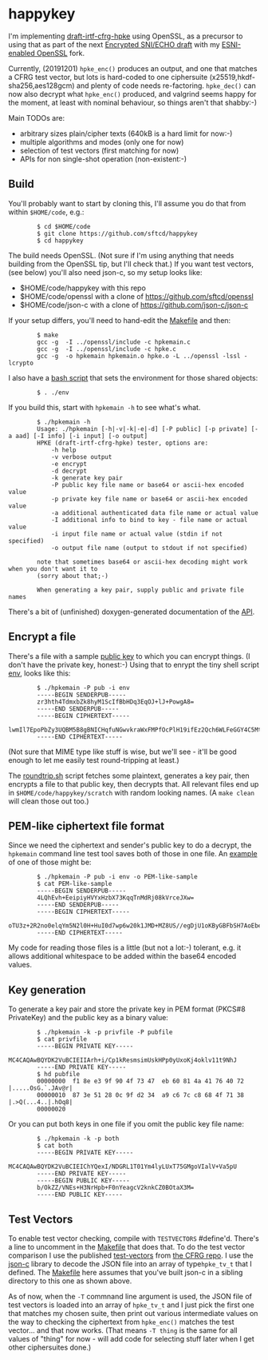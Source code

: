 # happykey

I'm implementing
[draft-irtf-cfrg-hpke](https://tools.ietf.org/html/draft-irtf-cfrg-hpke) using
OpenSSL, as a precursor to using that as part of the next [Encrypted SNI/ECHO
draft](https://tools.ietf.org/html/draft-ietf-tls-esni) with my [ESNI-enabled
OpenSSL](https://github.com/sftcd/openssl) fork.

Currently, (20191201) ``hpke_enc()`` produces an output, and one that
matches a CFRG test vector, but lots is hard-coded to one ciphersuite
(x25519,hkdf-sha256,aes128gcm) and plenty of code needs re-factoring. 
``hpke_dec()`` can now also decrypt what ``hpke_enc()`` produced, and
valgrind seems happy for the moment, at least with nominal behaviour,
so things aren't that shabby:-)

Main TODOs are:
- arbitrary sizes plain/cipher texts (640kB is a hard limit for now:-)
- multiple algorithms and modes (only one for now)
- selection of test vectors (first matching for now)
- APIs for non single-shot operation (non-existent:-)

## Build 

You'll probably want to start by cloning this, I'll assume you do that
from within ``$HOME/code``, e.g.:

            $ cd $HOME/code
            $ git clone https://github.com/sftcd/happykey
            $ cd happykey

The build needs OpenSSL.  (Not sure if I'm using anything that needs building
from the OpenSSL tip, but I'll check that.) If you want test vectors, (see
below) you'll also need json-c,  so my setup looks like:

- $HOME/code/happykey with this repo
- $HOME/code/openssl with a clone of https://github.com/sftcd/openssl
- $HOME/code/json-c with a clone of https://github.com/json-c/json-c

If your setup differs, you'll need to hand-edit the [Makefile](Makefile)
and then:

            $ make
            gcc -g  -I ../openssl/include -c hpkemain.c
            gcc -g  -I ../openssl/include -c hpke.c
            gcc -g  -o hpkemain hpkemain.o hpke.o -L ../openssl -lssl -lcrypto

I also have a [bash script](env) that sets the environment for those shared objects:

            $ . ./env


If you build this, start with ``hpkemain -h`` to see what's what.

            $ ./hpkemain -h
            Usage: ./hpkemain [-h|-v|-k|-e|-d] [-P public] [-p private] [-a aad] [-I info] [-i input] [-o output]
            HPKE (draft-irtf-cfrg-hpke) tester, options are:
	            -h help
	            -v verbose output
	            -e encrypt
	            -d decrypt
	            -k generate key pair
	            -P public key file name or base64 or ascii-hex encoded value
	            -p private key file name or base64 or ascii-hex encoded value
	            -a additional authenticated data file name or actual value
	            -I additional info to bind to key - file name or actual value
	            -i input file name or actual value (stdin if not specified)
	            -o output file name (output to stdout if not specified) 
            
            note that sometimes base64 or ascii-hex decoding might work when you don't want it to
            (sorry about that;-)
            
            When generating a key pair, supply public and private file names

There's a bit of (unfinished) doxygen-generated documentation of the [API](hpke-api.pdf).

## Encrypt a file

There's a file with a sample [public key](pub) to which you can encrypt things.
(I don't have the private key, honest:-) Using that to enrypt the tiny shell
script [env](./env), looks like this:

            $ ./hpkemain -P pub -i env
            -----BEGIN SENDERPUB-----
            zr3hth4TdmxbZk8hyM1ScIfBbHDq3EqOJ+lJ+PowgA8=
            -----END SENDERPUB-----
            -----BEGIN CIPHERTEXT-----
            lwmIl7EpoPbZy3UQBM5B8gBNICHqfuNGwvkraWxFMPfOcPlH19ifEz2Qch6WLFeGGY4C5MtkbJv6A2/kJqTGOSQ7nwWZKXSgTG2wGXpXyZHN2Q==
            -----END CIPHERTEXT-----

(Not sure that MIME type like stuff is wise, but we'll see - it'll be good enough
to let me easily test round-tripping at least.)

The [roundtrip.sh](roundtrip.sh) script fetches some plaintext, generates a key
pair, then encrypts a file to that public key, then decrypts that. All relevant
files end up in ``$HOME/code/happykey/scratch`` with random looking names. (A 
``make clean`` will clean those out too.)

## PEM-like ciphertext file format

Since we need the ciphertext and sender's public key to do a decrypt,
the ``hpkemain`` command line test tool saves both of those in one
file. An [example](PEM-like-sample) of one of those might be:

            $ ./hpkemain -P pub -i env -o PEM-like-sample
            $ cat PEM-like-sample
            -----BEGIN SENDERPUB-----
            4LQhEvh+EeipiyHVYxHzbX73KqqTnMdRj08kVrceJXw=
            -----END SENDERPUB-----
            -----BEGIN CIPHERTEXT-----
            oTU3z+2R2no0elqYm5N2l0H+HuI0d7wp6w20k1JMD+MZ8US//egDjU1oKByGBFbSH7AoEbe9OY7zhUExVKJnhVl0FwAL5txBPpNbwt4sgT/dpg==
            -----END CIPHERTEXT-----

My code for reading those files is a little (but not a lot:-) tolerant, e.g. it
allows additional whitespace to be added within the base64 encoded values.

## Key generation

To generate a key pair and store the private key in PEM format (PKCS#8 PrivateKey)
and the public key as a binary value:

            $ ./hpkemain -k -p privfile -P pubfile
            $ cat privfile
            -----BEGIN PRIVATE KEY-----
            MC4CAQAwBQYDK2VuBCIEIIArh+i/Cp1kResmsimUskHPp0yUxoKj4oklv11t9NhJ
            -----END PRIVATE KEY-----
            $ hd pubfile 
            00000000  f1 8e e3 9f 90 4f 73 47  eb 60 81 4a 41 76 40 72  |.....OsG.`.JAv@r|
            00000010  87 3e 51 28 0c 9f d2 34  a9 c6 7c c8 68 4f 71 38  |.>Q(...4..|.hOq8|
            00000020

Or you can put both keys in one file if you omit the public key file name:

            $ ./hpkemain -k -p both
            $ cat both
            -----BEGIN PRIVATE KEY-----
            MC4CAQAwBQYDK2VuBCIEIChYQexI/NDGRL1T01Ym4lyLUxT75GMgoVIalV+Va5pU
            -----END PRIVATE KEY-----
            -----BEGIN PUBLIC KEY-----
            b/OkZZ/VNEs+H3NrHpb+F0nYeagcV2knkCZ0BOtaX3M=
            -----END PUBLIC KEY-----

## Test Vectors
 
To enable test vector checking, compile with ``TESTVECTORS`` #define'd.
There's a line to uncomment in the [Makefile](Makefile) that does that.
To do the test vector comparison I use the published 
[test-vectors](test-vectors.json) from 
[the CFRG repo](https://github.com/cfrg/draft-irtf-cfrg-hpke).  I use the 
[json-c](https://github.com/json-c/json-c) library to decode
the JSON file into an array of type``hpke_tv_t`` that I defined.
The [Makefile](Makefile) here assumes that you've built json-c in a sibling
directory to this one as shown above.

As of now, when the ``-T`` commnand line argument is used, the JSON file of
test vectors is loaded into an array of ``hpke_tv_t`` and I just pick the first
one that matches my chosen suite, then print out various intermediate values on
the way to checking the ciphertext from ``hpke_enc()`` matches the test
vector... and that now works.  (That means ``-T thing`` is the same for all
values of "thing" for now - will add code for selecting stuff later when I get
other ciphersuites done.)


